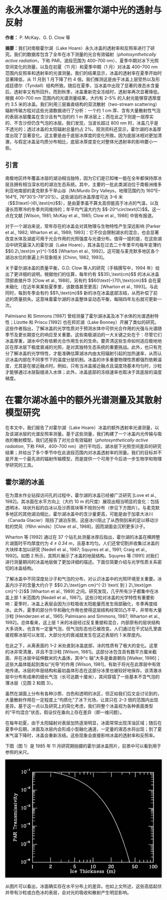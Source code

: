 <!DOCTYPE html>
<html>
<head>
  <meta charset="UTF-8">
  <title>永久冰覆盖的南极洲霍尔湖中光的透射与反射</title>
  <!-- 需要使用 MathJax 加载数学公式支持 -->
  <script src="https://cdn.jsdelivr.net/npm/mathjax@3/es5/tex-chtml.js"></script>
</head>
<body>

<h1>永久冰覆盖的南极洲霍尔湖中光的透射与反射</h1>
<p><strong>作者：</strong> P. McKay、G. D. Clow 等</p>
<p><strong>摘要：</strong>我们对南极霍尔湖（Lake Hoare）永久冰盖的透射率和反照率进行了研究。我们的数据库包含了全年在冰下测量的光合有效辐射（<em>photosynthetically active radiation</em>，下称 PAR，波段范围为 400–700 nm）、夏季中期对冰下光照空间变化的测量，以及在初夏（11 月）和夏季中期（1 月）对冰盖 400–700 nm 范围内反照率和透射率的光谱测量。我们的结果显示，冰盖的透射率在夏季开始时显著降低，从 11 月到 1 月下降了约 4 倍。我们推测这是由于冰盖上层受热以及形成廷德尔（Tyndall）结构所致。随后在夏季，当冰盖中出现了显著的液态水含量后，透射率又有所回升。而到秋季，冰盖重新完全冻结时，透射率再次显著降低。根据 400–700 nm 范围内的光谱测量结果，大约有 2–5% 的入射光能够穿透厚度约 3.5 米的冰盖。我们利用三层垂直结构的双流散射（two-stream scattering）辐射传输方程对这些光谱数据进行了分析：一个约 1 cm 厚、含有大量散射性气泡的表层冰层覆盖在含沙且有气泡的约 1 m 厚冰层上；而在此之下则是一层厚实的、不含沙但仍含气泡的冰层。我们发现，当波长超过 800 nm 时，冰盖几乎是不透光的；透过冰盖的太阳辐射总量约占 2%。观测资料还显示，霍尔湖的冰盖厚度出现了显著变化。这主要是由于底层冰厚度的变化所致。因为底层冰相对更加清澈，与假定冰盖呈均质分布相比，底层冰厚度变化对整体光透射率的影响要小一些。</p>

<h2>引言</h2>
<p>南极地区终年覆盖冰层的湖泊相当独特，因为它们是已知唯一能在全年都保持厚冰层且拥有相当深水柱的湖泊生态系统。其中，主要的一批此类湖泊位于南极洲维多利亚地南部的麦克默多干旱山谷（McMurdo Dry Valleys，地理范围约为 160°E–164°E, 76°30′S–78°20′S）。这些湖泊的冰盖厚度可达 3–6 米（<span>$$3\text{–}6\,\text{m}$$</span>），是由夏季虽不算太高但能高于冰点的气温，以及漫长而寒冷的冬季共同维持的；年平均气温大约为 <span>$$-20^\circ\text{C}$$</span>。这一点在文献 [Wilson, 1981; McKay et al., 1985; Clow et al., 1988] 中皆有报道。</p>

<p>对于一个湖泊来说，常年存在的冰盖会对其物理与生物特性产生深远影响 [Parker et al., 1982; Wharton et al., 1989; 1993]：它不仅会限制湖水的混合，也会显著改变水体及湖底可用于光合作用的光照强度与光谱分布。值得一提的是，在这些湖泊中研究最深入的霍尔湖（Lake Hoare），其冰盖在过去二十年里平均每年变薄约 <span>$$0.2\,\text{m yr}^{-1}$$</span> [Wharton et al., 1992]，这可能与麦克默多地区各个湖泊水位的普遍上升现象相关 [Chinn, 1982, 1993]。</p>

<p>关于霍尔湖冰盖的质量平衡，G.D. Clow 等人的研究（手稿撰写中，1994 年）给出了更详细的说明。根据他们的估算，每年约有 <span>$$35\,\text{cm}$$</span> 的冰从冰盖顶部直接升华 [Clow et al., 1988]，另有约 <span>$$60\text{–}70\,\text{cm}$$</span> 会在夏末融化（在近年来某些夏季里，该数值甚至更高）[Wharton et al., 1993]。与此同时，每到冬季会有约 <span>$$1\,\text{m}$$</span> 新的冰在冰盖底部冻结，从而补偿了前述的质量损失。这意味着霍尔湖的冰盖整体呈动态平衡，每隔四年左右就可更新一次。</p>

<p>Palmisano 和 Simmons [1987] 曾经测量了霍尔湖冰盖及冰下水体的光谱透射特性；Lizotte 和 Priscu [1992] 也在邦尼湖（Lake Bonney）开展了类似的研究。这些作者指出，了解冰盖的光学性质对于预测水体中可供光合作用的光强与光谱随季节及更长期变化的响应至关重要。这些南极湖泊的一大关键之处在于：尽管它们冰盖厚重，湖水中仍有依赖光合作用生长的生命。要弄清这些生命如何适应极地地区在厚冰层下极度衰减的光照，是对其独特生态系统的重要挑战。此外，也只有充分了解冰盖的光学特性，才能准确估算湖冰内由太阳辐射引起的加热速率，从而认识冰盖内部在不同季节下的温度分层机制。冰盖的许多重要物理性质都强烈依赖温度，尤其是在接近融点时。例如，只有当冰盖接近融点且温度场基本均匀时，沙粒才能够通过冰层裂缝进入水体；此外，冰盖底部的冻结速率也取决于其底层的温度梯度。</p>

<h1>在霍尔湖冰盖中的额外光谱测量及其散射模型研究</h1>

<p>
  在本文中，我们报告了对霍尔湖（Lake Hoare）冰盖的额外透射率光谱测量，以及该湖冰层的光谱反照率测量。基于这些测量，我们构建了一个冰盖内光传输与吸收的散射模型。我们还报告了对光合有效辐射（<em>photosynthetically active radiation</em>, 下称 PAR，400–700 nm）进行平均后，湖冰层下光照空间差异的研究结果；并给出了多个季节中在此波段范围内对冰盖透射率的测量。我们的目标并不是开发一个最先进的辐射传输模型，而是提供一个可用于今后进一步生物学和物理学研究的工具。
</p>

<h2>霍尔湖的冰盖</h2>

<p>
  在为潜水作业钻探访问孔的过程中，霍尔湖的冰盖已经被广泛研究 [Love et al., 1982]。其冰面在水平方向上（大约 10 m 的尺度）展现出相当明显的变化：包括透明冰、块状升起的白冰以及沙质斑块等不规则分布（参见下方图片）。与麦克默多地区的其他湖泊相比，霍尔湖冰盖中的含沙量更高，可能是由于加拿大冰川（Canada Glacier）阻挡了湖泊东侧，这座冰川阻止了从西侧刮来的足以移动沙粒的焚风（f6hn winds）[Clow et al., 1988]，因而湖面会沉积更多沙子。
</p>

<p>
  Wharton 等 [1992] 通过在 37 个钻孔处测量冰厚后指出，霍尔湖的冰盖在横跨整片湖面时平均厚度约为 <em>4 ± 0.34 m</em>，且基本均匀。人们还曾切割并收集过冰盖的大块样本加以研究 [Nedell et al., 1987; Squyres et al., 1991; Craig et al., 1992]。如图 2 所示，其照片展示了冰盖的地层结构。Squyres 等 [1991] 对我们进行测量期间的冰盖地层做了更加详细的描述。下面仅简要介绍与光学性质关系密切的冰盖结构。
</p>

<p>
  了解冰盖中不同深度处沙子和气泡的分布，对认识冰盖中的光照环境至关重要。冰盖内沙子的含量大约介于 
  $$0.2\,\text{gm cm}^{-2} \text{ 到 } 2\,\text{gm cm}^{-2}$$
  [Wharton et al., 1989] 之间。研究发现，几乎所有沙子都集中在冰盖上部 1 米范围内 [Nedell et al., 1987]。这些沙粒对冰盖的光学特性有重要影响：夏季时，冰盖上表层会因为沙粒吸收太阳能量而发生局部融化，冬季再度结冰。此外，夏季的部分升华和融化作用也使得这层结构经常凹凸不平，并带有大量沙粒 [Henderzen et al., 1965; Palmisano and Simmons, 1987; Wharton et al., 1992]。总体看来，这上层 1 米的冰层经过反复重塑和混合，内部原有的层状结构大多消失，也含有一定量气泡，但气泡形态也已被改变。人们通过在干式钻孔里直接观察冰层可以发现，大部分光的衰减就发生在这近表层约 1 米厚度内。
</p>

<p>
  在此之下，从离表面约 1–2 米处直到冰盖底部，冰的性质有了极大的变化。这里的冰非常清澈，并且不含沙粒 [Wilson, 1981]。这部分冰包含具有数平方厘米截面、并在冰层中延伸数米的大晶体，其中“c 轴”大多是垂直朝向 [Walker, 1986]；这些大晶体能起到类似“光导”的作用 [Wilson, 1981]，有助于将光在此厚层中有效地传递。冰层的年层结构和最初晶体形态在这部分冰里也被较好地保存。该清澈冰层中分布有成串的细长气泡（长可达数十厘米），其间穿插了一些基本不含气泡的薄冰层（见图 2 和图 3）。
</p>

<p>
  虽然在湖面上分布有各种沙质、白色和透明的冰区，但正如我们后文会讨论到的，大量散射作用在一定程度上“均质化”了冰下光场，让其只在 2–3 倍的范围内出现差异。基于这一点以及研究上的简化考虑，我们将整个冰盖视为各种表面类型的“平均混合”状态，假设仅在垂向上存在差异（即一维问题）。
</p>

<p>
  在每年初夏，由于太阳辐射对表层加热逐渐明显，冰面常常出现浑浊区域；随后在夏季中后期，冰面及冰层内会形成小型融化通道，一定量的液态水将出现；到了夏末气温下降时，冰盖会重新冻结。这些现象会直接影响冰盖的透射率和反照率。
</p>

<p>
  下图（图 1）是 1985 年 11 月研究期拍摄的霍尔湖冰盖照片，前景中可以看到用于参照的米尺。
</p>

<!-- 直接插入图片，而不是超链接 -->
<img src="2c244977422aa9023661cda7ec1db262.png" alt="霍尔湖冰盖照片" />

<p>
  从图片可以看出，冰面确实存在水平分布上的差异。也如上文所述，这些高低起伏并带有沙粒或白色冰的表层，会对光的吸收和散射产生明显影响。
</p>

</body>
</html>
